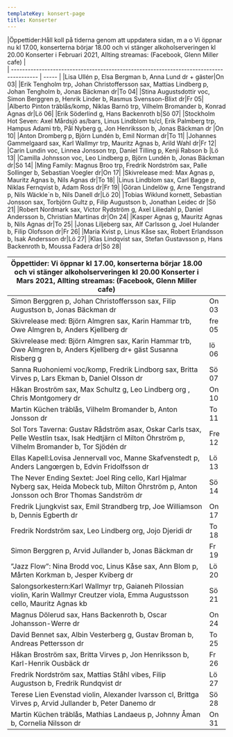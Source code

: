 ```yaml
---
templateKey: konsert-page
title: Konserter
---
```

 

|Öppettider:Håll koll på tiderna genom att uppdatera sidan, m a o Vi öppnar nu  kl 17.00, konserterna börjar 18.00 och vi stänger alkoholserveringen kl 20.00 Konserter i Februari 2021, Allting streamas: (Facebook, Glenn Miller cafe)                                                            |       
| --------------------------------------------------------------------------------------- | ----- |
|Lisa Ullén p, Elsa Bergman b, Anna Lund dr + gäster|On 03|
|Erik Tengholm trp, Johan Christoffersson sax, Mattias Lindberg p, Johan Tengholm b, Jonas Bäckman dr|To 04|
|Stina Augustsdottir voc, Simon Berggren p, Henrik Linder b, Rasmus Svensson-Blixt dr|Fr 05|
|Alberto Pinton träblås/komp, Niklas Barnö trp, Vilhelm Bromander b, Konrad Agnas dr|Lö 06|
|Erik Söderlind g, Hans Backenroth b|Sö 07|
|Stockholm Hot Seven: Axel Mårdsjö as/bars, Linus Lindblom ts/cl, Erik Palmberg trp, Hampus Adami trb,  Pål Nyberg g, Jon Henriksson b, Jonas Bäckman dr |On 10|
|Anton Dromberg p, Björn Lundén b, Emil Norman dr|To 11|
|Johannes Gammelgaard sax, Karl Wallmyr trp, Mauritz Agnas b, Arild Wahl dr|Fr 12| 
|Carin Lundin voc, Linnea Jonsson trp, Daniel Tilling p, Kenji Rabson b |Lö 13|
|Camilla Johnsson voc, Leo Lindberg p, Björn Lundén b, Jonas Bäckman dr|Sö 14|
|Ming Family: Magnus Broo trp, Fredrik Nordström sax, Palle Sollinger b, Sebastian Voegler dr|On 17|
|Skivrelease med: Max Agnas p, Mauritz Agnas b, Nils Agnas dr|To 18|
|Linus Lindblom sax, Carl Bagge p, Niklas Fernqvist b, Adam Ross dr|Fr 19|
|Göran Lindelöw g, Arne Tengstrand p, Nils Wäckle´n b, Nils Danell dr|Lö 20|
|Tobias Wiklund kornett, Sebastian Jonsson sax, Torbjörn Gultz p, Filip Augustson b, Jonathan Leidec dr |Sö 21|
|Robert Nordmark sax, Victor Rydström g, Axel Liliedahl p, Daniel Andersson b, Christian Martinas dr|On 24|
|Kasper Agnas g, Mauritz Agnas b, Nils Agnas dr|To 25|
|Jonas Liljeberg sax, Alf Carlsson g, Joel Hulander b, Filip Olofsson dr|Fr 26|
|Maria Kvist p, Linus Kåse sax, Robert Erlandsson b, Isak Andersson dr|Lö 27|
|Klas Lindqvist sax, Stefan Gustavsson p, Hans Backenroth b, Moussa Fadera dr|Sö 28| 	
		
| Öppettider: Vi öppnar kl 17.00, konserterna börjar 18.00 och vi stänger alkoholserveringen kl 20.00 Konserter i Mars 2021, Allting streamas: (Facebook, Glenn Miller cafe)               |               |
| ------------- |-------------|
|Simon Berggren p, Johan Christoffersson sax, Filip Augustson b, Jonas Bäckman dr|On 03|
|Skivrelease med: Björn Almgren sax, Karin Hammar trb, Owe Almgren b, Anders Kjellberg dr|fre 05|
|Skivrelease med: Björn Almgren sax, Karin Hammar trb, Owe Almgren b, Anders Kjellberg dr+ gäst Susanna Risberg g|lö 06|
|Sanna Ruohoniemi voc/komp, Fredrik Lindborg sax, Britta Virves p, Lars Ekman b, Daniel Olsson dr|Sö 07|
|Håkan Broström sax, Max Schultz g, Leo Lindberg org , Chris Montgomery dr|On 10|
|Martin Küchen träblås, Vilhelm Bromander b, Anton Jonsson dr|To 11|
|Sol Tors Taverna: Gustav Rådström asax, Oskar Carls tsax, Pelle Westlin tsax, Isak Hedtjärn cl Milton Öhrström p, Vilhelm Bromander b, Tor Sjödén dr|Fre 12|
|Ellas Kapell:Lovisa Jennervall voc, Manne Skafvenstedt p, Anders Langœrgen b, Edvin Fridolfsson dr|Lö 13|
|The Never Ending Sextet: Joel Ring cello, Karl Hjalmar Nyberg sax, Heida Mobeck tub, Milton Öhrström p, Anton Jonsson och Bror Thomas Sandström dr|Sö 14|
|Fredrik Ljungkvist sax, Emil Strandberg trp, Joe Williamson b, Dennis Egberth dr|On 17|
|Fredrik Nordström sax, Leo Lindberg org, Jojo Djeridi dr|To 18|
|Simon Berggren p, Arvid Jullander b, Jonas Bäckman dr|Fr 19|
|”Jazz Flow”: Nina Brodd voc, Linus Kåse sax, Ann Blom p, Mårten Korkman b, Jesper Kviberg dr|Lö 20|
|Salongsorkestern:Karl Wallmyr trp, Gaianeh Pilossian violin, Karin Wallmyr Creutzer viola, Emma Augustsson cello, Mauritz Agnas kb|Sö 21|
|Magnus Dölerud sax, Hans Backenroth b, Oscar Johansson-Werre dr|On 24|
|David Bennet sax, Albin Vesterberg g, Gustav Broman b, Andreas Pettersson dr|To 25|
|Håkan Broström sax, Britta Virves p, Jon Henriksson b, Karl-Henrik Ousbäck dr|Fr 26|
|Fredrik Nordström sax, Mattias Ståhl vibes, Filip Augustson b, Fredrik Rundqvist dr|Lö 27|
|Terese Lien Evenstad violin, Alexander Ivarsson cl, Brittga Virves p, Arvid Jullander b, Peter Danemo dr|Sö 28|
|Martin Küchen träblås, Mathias Landaeus p, Johnny Åman b, Cornelia Nilsson dr|On 31|



